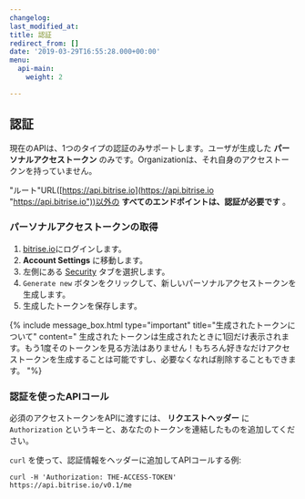 ```yaml
---
changelog: 
last_modified_at: 
title: 認証
redirect_from: []
date: '2019-03-29T16:55:28.000+00:00'
menu:
  api-main:
    weight: 2

---
```

## 認証

現在のAPIは、1つのタイプの認証のみサポートします。ユーザが生成した **パーソナルアクセストークン** のみです。Organizationは、それ自身のアクセストークンを持っていません。

"ルート"URL([https://api.bitrise.io](https://api.bitrise.io "https://api.bitrise.io"))以外の **すべてのエンドポイントは、認証が必要です** 。

### パーソナルアクセストークンの取得

1. [bitrise.io](https://www.bitrise.io)にログインします。
2. **Account Settings** に移動します。
3. 左側にある [Security](https://www.bitrise.io/me/profile#/security) タブを選択します。
4. `Generate new` ボタンをクリックして、新しいパーソナルアクセストークンを生成します。
5. 生成したトークンを保存します。

{% include message_box.html type="important" title="生成されたトークンについて" content=" 生成されたトークンは生成されたときに1回だけ表示されます。もう1度そのトークンを見る方法はありません！もちろん好きなだけアクセストークンを生成することは可能ですし、必要なくなれば削除することもできます。 "%}

### 認証を使ったAPIコール

必須のアクセストークンをAPIに渡すには、 **リクエストヘッダー** に `Authorization` というキーと、あなたのトークンを連結したものを追加してください。

`curl` を使って、認証情報をヘッダーに追加してAPIコールする例:

    curl -H 'Authorization: THE-ACCESS-TOKEN' https://api.bitrise.io/v0.1/me